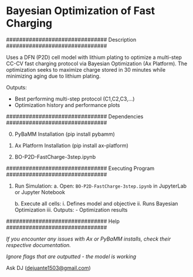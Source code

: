 
# Bayesian Optimization of Fast Charging

############################### Description ###############################

Uses a DFN (P2D) cell model with lithium plating to optimize a multi-step CC-CV fast charging protocol via Bayesian Optimization (Ax Platform). The optimization seeks to maximize charge stored in 30 minutes while minimizing aging due to lithium plating.  

Outputs:
- Best performing multi-step protocol (C1,C2,C3,...)
- Optimization history and performance plots

############################### Dependencies ###############################

0. PyBaMM Installation (pip install pybamm)  

1. Ax Platform Installation (pip install ax-platform)  

2. BO-P2D-FastCharge-3step.ipynb  

############################### Executing Program ###############################

1. Run Simulation:
	a. Open: `BO-P2D-FastCharge-3step.ipynb` in JupyterLab or Jupyter Notebook

	b. Execute all cells:
		i. Defines model and objective
		ii. Runs Bayesian Optimization
		iii. Outputs:
			- Optimization results

############################### Help ###############################

*If you encounter any issues with Ax or PyBaMM installs, check their respective documentation.*

*Ignore flags that are outputted - the model is working*

Ask DJ (dejuante1503@gmail.com)  
